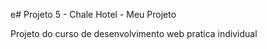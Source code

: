 e# Projeto 5 - Chale Hotel  - Meu Projeto

Projeto do curso de desenvolvimento web pratica individual 
